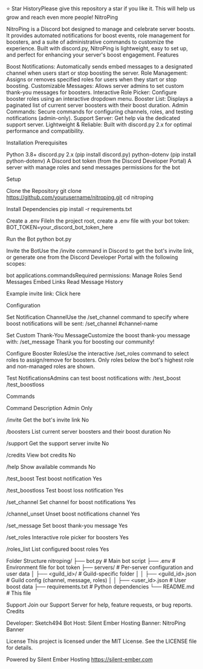 

⭐️ Star HistoryPlease give this repository a star if you like it. This will help us grow and reach even more people!
NitroPing

NitroPing is a Discord bot designed to manage and celebrate server boosts. It provides automated notifications for boost events, role management for boosters, and a suite of administrative commands to customize the experience. Built with discord.py, NitroPing is lightweight, easy to set up, and perfect for enhancing your server's boost engagement.
Features

Boost Notifications: Automatically sends embed messages to a designated channel when users start or stop boosting the server.
Role Management: Assigns or removes specified roles for users when they start or stop boosting.
Customizable Messages: Allows server admins to set custom thank-you messages for boosters.
Interactive Role Picker: Configure booster roles using an interactive dropdown menu.
Booster List: Displays a paginated list of current server boosters with their boost duration.
Admin Commands: Secure commands for configuring channels, roles, and testing notifications (admin-only).
Support Server: Get help via the dedicated support server.
Lightweight & Reliable: Built with discord.py 2.x for optimal performance and compatibility.

Installation
Prerequisites

Python 3.8+
discord.py 2.x (pip install discord.py)
python-dotenv (pip install python-dotenv)
A Discord bot token (from the Discord Developer Portal)
A server with manage roles and send messages permissions for the bot

Setup

Clone the Repository
git clone https://github.com/yourusername/nitroping.git
cd nitroping


Install Dependencies
pip install -r requirements.txt


Create a .env FileIn the project root, create a .env file with your bot token:
BOT_TOKEN=your_discord_bot_token_here


Run the Bot
python bot.py


Invite the BotUse the /invite command in Discord to get the bot's invite link, or generate one from the Discord Developer Portal with the following scopes:

bot
applications.commandsRequired permissions:
Manage Roles
Send Messages
Embed Links
Read Message History

Example invite link: Click here


Configuration

Set Notification ChannelUse the /set_channel command to specify where boost notifications will be sent:
/set_channel #channel-name


Set Custom Thank-You MessageCustomize the boost thank-you message with:
/set_message Thank you for boosting our community!


Configure Booster RolesUse the interactive /set_roles command to select roles to assign/remove for boosters. Only roles below the bot's highest role and non-managed roles are shown.

Test NotificationsAdmins can test boost notifications with:
/test_boost
/test_boostloss



Commands



Command
Description
Admin Only



/invite
Get the bot's invite link
No


/boosters
List current server boosters and their boost duration
No


/support
Get the support server invite
No


/credits
View bot credits
No


/help
Show available commands
No


/test_boost
Test boost notification
Yes


/test_boostloss
Test boost loss notification
Yes


/set_channel
Set channel for boost notifications
Yes


/channel_unset
Unset boost notifications channel
Yes


/set_message
Set boost thank-you message
Yes


/set_roles
Interactive role picker for boosters
Yes


/roles_list
List configured boost roles
Yes


Folder Structure
nitroping/
├── bot.py              # Main bot script
├── .env                # Environment file for bot token
├── servers/            # Per-server configuration and user data
│   ├── <guild_id>/     # Guild-specific folder
│   │   ├── <guild_id>.json  # Guild config (channel, message, roles)
│   │   ├── <user_id>.json   # User boost data
├── requirements.txt    # Python dependencies
└── README.md           # This file

Support
Join our Support Server for help, feature requests, or bug reports.
Credits

Developer: Sketch494
Bot Host: Silent Ember Hosting
Banner: NitroPing Banner

License
This project is licensed under the MIT License. See the LICENSE file for details.

Powered by Silent Ember Hosting
https://silent-ember.com
